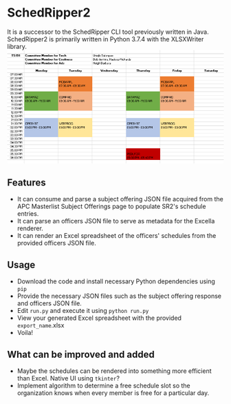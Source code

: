 # SchedRipper2
It is a successor to the SchedRipper CLI tool previously written in Java. SchedRipper2 is primarily written in Python 3.7.4 with the XLSXWriter library.
![Screenshot](docs/sr2.png)

## Features
* It can consume and parse a subject offering JSON file acquired from the APC Masterlist Subject Offerings page to populate SR2's schedule entries.
* It can parse an officers JSON file to serve as metadata for the Excella renderer.
* It can render an Excel spreadsheet of the officers' schedules from the provided officers JSON file.

## Usage
* Download the code and install necessary Python dependencies using `pip`
* Provide the necessary JSON files such as the subject offering response and officers JSON file.
* Edit `run.py` and execute it using `python run.py`
* View your generated Excel spreadsheet with the provided `export_name`.xlsx
* Voila!

## What can be improved and added
* Maybe the schedules can be rendered into something more efficient than Excel. Native UI using `tkinter`?
* Implement algorithm to determine a free schedule slot so the organization knows when every member is free for a particular day.

